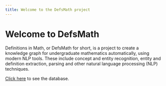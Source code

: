 ```yaml
---
title: Welcome to the DefsMath project
---
```

# Welcome to DefsMath
Definitions in Math, or DefsMath for short, is a project to create a knowledge graph for undergraduate mathematics automatically, using modern NLP tools. These include concept and entity recognition, entity and definition extraction, parsing and other natural language processing (NLP) techniques.

[Click here](https://github.com/DefsMath/DefsMath/blob/main/table.md) to see the database.
